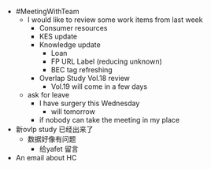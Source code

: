 - #MeetingWithTeam
	- I would like to review some work items from last week
		- Consumer resources
		- KES update
		- Knowledge update
			- Loan
			- FP URL Label (reducing unknown)
			- BEC tag refreshing
		- Overlap Study Vol.18 review
			- Vol.19 will come in a few days
	- ask for leave
		- I have surgery this Wednesday
			- will tomorrow
		- if nobody can take the meeting in my place
- 新ovlp study 已经出来了
	- 数据好像有问题
		- 给yafet 留言
- An email about HC
